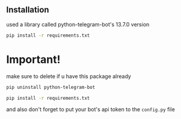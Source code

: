 ## Installation
used a library called python-telegram-bot's 13.7.0 version


```bash
pip install -r requirements.txt
```

# Important!
make sure to delete if u have this package already

```bash
pip uninstall python-telegram-bot
```

```bash
pip install -r requirements.txt
```

and also don't forget to put your bot's api token to the ``config.py`` file
